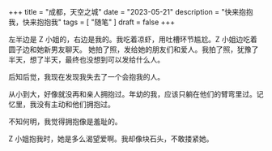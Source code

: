+++
title = "成都，天空之城"
date = "2023-05-21"
description = "快来抱抱我，快来抱抱我"
tags = [
    "随笔"
]
draft = false
+++

左半边是 Z 小姐的，右边是我的。我吃着凉虾，用吐槽环节尴尬。Z 小姐边吃着圆子边和她新男友聊天。
她拍了照，发给她的朋友们和爱人。我拍了照，犹豫了半天，想了半天，最终也没想到可以发给什么人。

后知后觉，我现在发现我失去了一个会抱我的人。

从小到大，好像就没再和亲人拥抱过。年幼的我，应该只躺在他们的臂弯里过。记忆里，我没有主动和他们拥抱过。

不知何明，我觉得拥抱像是羞耻的。

Z 小姐抱我时，她是多么渴望爱啊。我却像块石头，不敢搂紧她。

